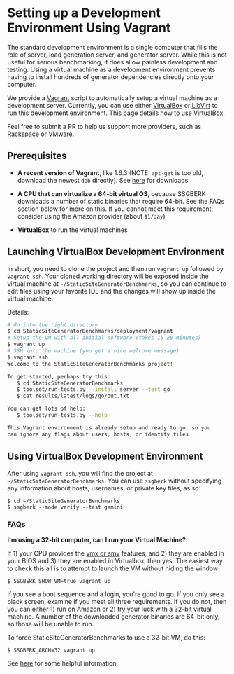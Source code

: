 # Setting up a Development Environment Using Vagrant

The standard development environment is a single computer that fills the
role of server, load generation server, and generator server.
While this is not useful for serious benchmarking, it does allow
painless development and testing. Using a virtual machine as a
development environment prevents having to install hundreds of
generator dependencies directly onto your computer.

We provide a [Vagrant](https://www.vagrantup.com) script to automatically
setup a virtual machine as a development server. Currently, you can use
either [VirtualBox](https://www.virtualbox.org/) or [LibVirt](https://libvirt.org)
to run this development environment. This page details how to use
VirtualBox.

Feel free to submit a PR to help us support more providers, such as
[Rackspace](http://www.rackspace.com/) or [VMware](http://www.vmware.com/).

## Prerequisites

* **A recent version of Vagrant**, like 1.6.3 (NOTE: `apt-get` is
too old, download the newest `deb` directly). See
[here](https://www.vagrantup.com/downloads.html) for downloads

* **A CPU that can virtualize a 64-bit virtual OS**, because SSGBERK
downloads a number of static binaries that require 64-bit. See
the FAQs section below for more on this. If you cannot meet this
requirement, consider using the Amazon provider (about `$1/day`)

* **VirtualBox** to run the virtual machines

## Launching VirtualBox Development Environment

In short, you need to clone the project and then run `vagrant up`
followed by `vagrant ssh`. Your cloned working directory will be
exposed inside the virtual machine at `~/StaticSiteGeneratorBenchmarks`, so you can
continue to edit files using your favorite IDE and the changes will
show up inside the virtual machine.

Details:

```bash
# Go into the right directory
$ cd StaticSiteGeneratorBenchmarks/deployment/vagrant
# Setup the VM with all initial software (takes 15-20 minutes)
$ vagrant up
# SSH into the machine (you get a nice welcome message)
$ vagrant ssh
Welcome to the StaticSiteGeneratorBenchmarks project!

To get started, perhaps try this:
   $ cd StaticSiteGeneratorBenchmarks
   $ toolset/run-tests.py --install server --test go
   $ cat results/latest/logs/go/out.txt

You can get lots of help:
   $ toolset/run-tests.py --help

This Vagrant environment is already setup and ready to go, so you
can ignore any flags about users, hosts, or identity files
```

## Using VirtualBox Development Environment

After using `vagrant ssh`, you will find the project at `~/StaticSiteGeneratorBenchmarks`.
You can use `ssgberk` without specifying any information about hosts,
usernames, or private key files, as so:

    $ cd ~/StaticSiteGeneratorBenchmarks
    $ ssgberk --mode verify --test gemini

### FAQs

**I'm using a 32-bit computer, can I run your Virtual Machine?**:

If 1) your CPU provides the [vmx or smv](http://en.wikipedia.org/wiki/X86_virtualization) features, and 2) they are enabled
in your BIOS and 3) they are enabled in Virtualbox, then yes.
The easiest way to check this all is to attempt to launch the VM
without hiding the window:

    $ SSGBERK_SHOW_VM=true vagrant up

If you see a boot sequence and a login, you're good to go. If you
only see a black screen, examine if you meet all three requirements.
If you do not, then you can either 1) run on Amazon or 2) try your
luck with a 32-bit virtual machine. A number of the downloaded
generator binaries are 64-bit only, so those will be unable to run.

To force StaticSiteGeneratorBenchmarks to use a 32-bit VM, do this:

    $ SSGBERK_ARCH=32 vagrant up

See [here](http://askubuntu.com/questions/41550) for some helpful information.  

